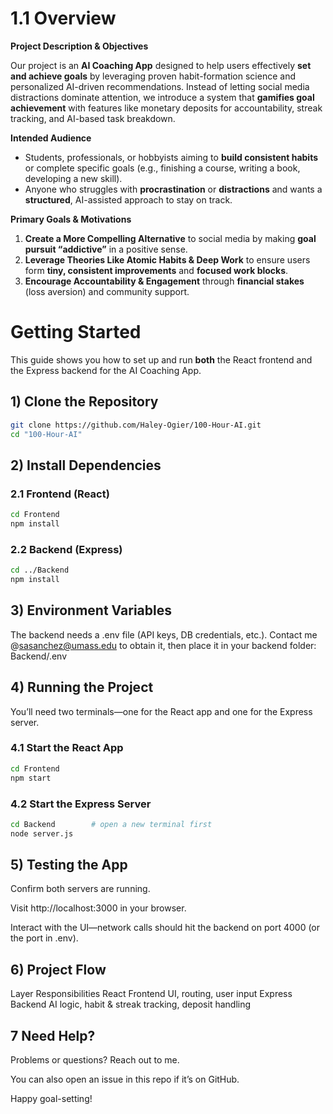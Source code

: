 # **1.1 Overview**

**Project Description & Objectives**

Our project is an **AI Coaching App** designed to help users effectively **set and achieve goals** by leveraging proven habit-formation science and personalized AI-driven recommendations. Instead of letting social media distractions dominate attention, we introduce a system that **gamifies goal achievement** with features like monetary deposits for accountability, streak tracking, and AI-based task breakdown.

**Intended Audience**

- Students, professionals, or hobbyists aiming to **build consistent habits** or complete specific goals (e.g., finishing a course, writing a book, developing a new skill).
- Anyone who struggles with **procrastination** or **distractions** and wants a **structured**, AI-assisted approach to stay on track.

**Primary Goals & Motivations**

1. **Create a More Compelling Alternative** to social media by making **goal pursuit “addictive”** in a positive sense.
2. **Leverage Theories Like Atomic Habits & Deep Work** to ensure users form **tiny, consistent improvements** and **focused work blocks**.
3. **Encourage Accountability & Engagement** through **financial stakes** (loss aversion) and community support.

# Getting Started

This guide shows you how to set up and run **both** the React frontend and the Express backend for the AI Coaching App.

## 1)  Clone the Repository

```bash
git clone https://github.com/Haley-Ogier/100-Hour-AI.git
cd "100-Hour-AI"

```
## 2) Install Dependencies
### 2.1 Frontend (React)
```bash
cd Frontend        
npm install
```

### 2.2 Backend (Express)
```bash
cd ../Backend     
npm install
```

## 3) Environment Variables
The backend needs a .env file (API keys, DB credentials, etc.).
Contact me @sasanchez@umass.edu to obtain it, then place it in your backend folder:
Backend/.env

## 4) Running the Project
You’ll need two terminals—one for the React app and one for the Express server.

### 4.1 Start the React App
```bash
cd Frontend        
npm start
```
### 4.2 Start the Express Server
```bash
cd Backend        # open a new terminal first
node server.js
```

## 5) Testing the App
Confirm both servers are running.

Visit http://localhost:3000 in your browser.

Interact with the UI—network calls should hit the backend on port 4000 (or the port in .env).

## 6) Project Flow
Layer	Responsibilities
React Frontend	UI, routing, user input
Express Backend	AI logic, habit & streak tracking, deposit handling

## 7 Need Help?
Problems or questions? Reach out to me.

You can also open an issue in this repo if it’s on GitHub.

Happy goal-setting!
